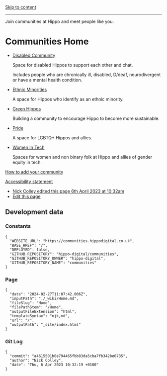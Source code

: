 [Skip to content](#content)

[](/)

***

Join communities at Hippo and meet people like you.

# Communities Home

* [Disabled Community](/Disabled-Community/)

  Space for disabled Hippos to support each other and chat.

  Includes people who are chronically ill, disabled, D/deaf, neurodivergent or have a mental health condition.

* [Ethnic Minorities](/Ethnic-Minorities/)

  A space for Hippos who identify as an ethnic minority.

* [Green Hippos](/Green-Hippos/)

  Building a community to encourage Hippo to become more sustainable.

* [Pride](/Pride/)

  A space for LGBTQ+ Hippos and allies.

* [Women In Tech](/Women-In-Tech/)

  Spaces for women and non binary folk at Hippo and allies of gender equity in tech.

[How to add your community](/How-to-add-your-community/)

[Accessibility statement](/Accessibility/)

* [Nick Colley edited this page 6th April 2023 at 10:32am](https://github.com/hippo-digital/communities/wiki/Home/_compare/a4615501b0e794465fbb83da5cba7fb342be0735?diff=unified)
* [Edit this page](https://github.com/hippo-digital/communities/wiki/Home/_edit)

## Development data

### Constants

```
{
  "WEBSITE_URL": "https://communities.hippodigital.co.uk",
  "BASE_HREF": "/",
  "DEPLOYED": false,
  "GITHUB_REPOSITORY": "hippo-digital/communities",
  "GITHUB_REPOSITORY_OWNER": "hippo-digital",
  "GITHUB_REPOSITORY_NAME": "communities"
}
```

### Page

```
{
  "date": "2024-02-27T11:07:42.006Z",
  "inputPath": "./_wiki/Home.md",
  "fileSlug": "Home",
  "filePathStem": "/Home",
  "outputFileExtension": "html",
  "templateSyntax": "njk,md",
  "url": "/",
  "outputPath": "_site/index.html"
}
```

### Git Log

```
{
  "commit": "a4615501b0e794465fbb83da5cba7fb342be0735",
  "author": "Nick Colley",
  "date": "Thu, 6 Apr 2023 10:32:19 +0100"
}
```
